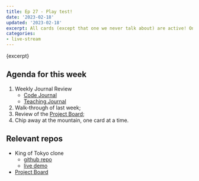 ```yaml
---
title: Ep 27 - Play test!
date: '2023-02-18'
updated: '2023-02-18'
excerpt: All cards (except that one we never talk about) are active! One final (hopefully) play test before we go 1.0 Feb 25th. Bring extra underwear.
categories: 
- live-stream
---
```

{excerpt}

## Agenda for this week
1. Weekly Journal Review
    - [Code Journal](https://acidtone.github.io/code-journal/)
    - [Teaching Journal](https://acidtone.github.io/teaching-journal/)
2. Walk-through of last week;
3. Review of the [Project Board](https://github.com/orgs/browsertherapy/projects/4/);
4. Chip away at the mountain, one card at a time.


## Relevant repos
- King of Tokyo clone
    - [github repo](https://github.com/browsertherapy/king-of-tokyo-sveltekit)
    - [live demo](https://king-of-tokyo.vercel.app/)
- [Project Board](https://github.com/orgs/browsertherapy/projects/4/)
